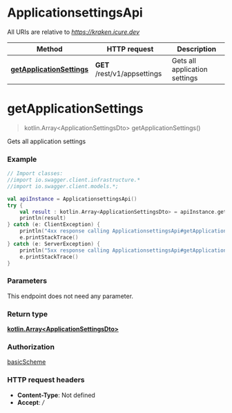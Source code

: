 # ApplicationsettingsApi

All URIs are relative to *https://kraken.icure.dev*

Method | HTTP request | Description
------------- | ------------- | -------------
[**getApplicationSettings**](ApplicationsettingsApi.md#getApplicationSettings) | **GET** /rest/v1/appsettings | Gets all application settings

<a name="getApplicationSettings"></a>
# **getApplicationSettings**
> kotlin.Array&lt;ApplicationSettingsDto&gt; getApplicationSettings()

Gets all application settings

### Example
```kotlin
// Import classes:
//import io.swagger.client.infrastructure.*
//import io.swagger.client.models.*;

val apiInstance = ApplicationsettingsApi()
try {
    val result : kotlin.Array<ApplicationSettingsDto> = apiInstance.getApplicationSettings()
    println(result)
} catch (e: ClientException) {
    println("4xx response calling ApplicationsettingsApi#getApplicationSettings")
    e.printStackTrace()
} catch (e: ServerException) {
    println("5xx response calling ApplicationsettingsApi#getApplicationSettings")
    e.printStackTrace()
}
```

### Parameters
This endpoint does not need any parameter.

### Return type

[**kotlin.Array&lt;ApplicationSettingsDto&gt;**](ApplicationSettingsDto.md)

### Authorization

[basicScheme](../README.md#basicScheme)

### HTTP request headers

 - **Content-Type**: Not defined
 - **Accept**: */*

